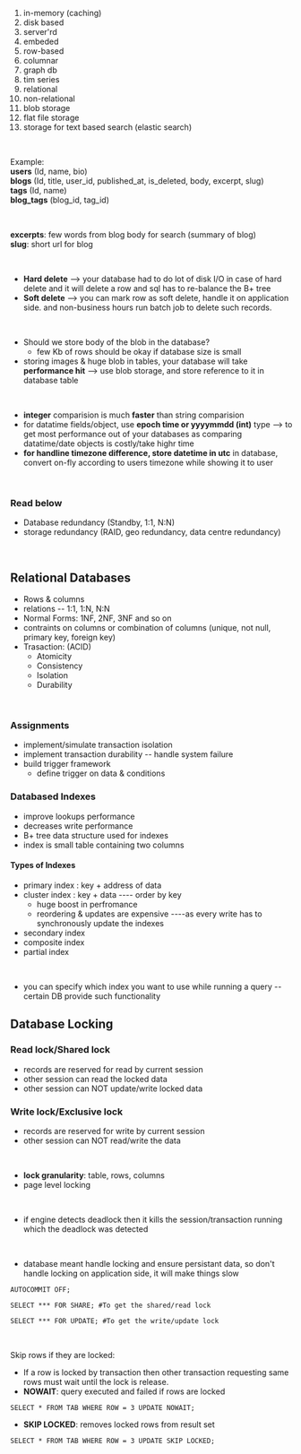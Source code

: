 1. in-memory (caching)
2. disk based
3. server'rd
4. embeded
5. row-based
6. columnar
7. graph db
8. tim series
9. relational
10. non-relational
11. blob storage
12. flat file storage
13. storage for text based search (elastic search)
    
</br>  

Example:  
**users**  (Id, name, bio)  
**blogs**  (Id, title, user_id, published_at, is_deleted, body, excerpt, slug)   
**tags**  (Id, name)  
**blog_tags**  (blog_id, tag_id)  

</br>  

**excerpts**: few words from blog body for search (summary of blog)  
**slug**: short url for blog  
  
</br>  

- **Hard delete** --> your database had to do lot of disk I/O in case of hard delete and it will delete a row and sql has to re-balance the B+ tree  
- **Soft delete** --> you can mark row as soft delete, handle it on application side. and non-business hours run batch job to delete such records.

</br>
  
- Should we store body of the blob in the database?  
    - few Kb of rows should be okay if database size is small  
- storing images & huge blob in tables, your database will take **performance hit**  --> use blob storage, and store reference to it in database table

</br>  

- **integer** comparision is much **faster** than string comparision
- for datatime fields/object, use **epoch time or yyyymmdd (int)** type --> to get most performance out of your databases as comparing datatime/date objects is costly/take highr time
- **for handline timezone difference, store datetime in utc** in database, convert on-fly according to users timezone while showing it to user

</br>

### Read below 
- Database redundancy (Standby, 1:1, N:N)
- storage redundancy (RAID, geo redundancy, data centre redundancy)

</br>

## Relational Databases
- Rows & columns
- relations -- 1:1, 1:N, N:N
- Normal Forms: 1NF, 2NF, 3NF and so on
- contraints on columns or combination of columns (unique, not null, primary key, foreign key)
- Trasaction: (ACID)
    - Atomicity
    - Consistency
    - Isolation
    - Durability

</br>

### Assignments
- implement/simulate transaction isolation
- implement transaction durability -- handle system failure
- build trigger framework
    - define trigger on data & conditions

### Databased Indexes
- improve lookups performance
- decreases write performance
- B+ tree data structure used for indexes
- index is small table containing two columns

#### Types of Indexes
- primary index : key + address of data
- cluster index : key + data ---- order by key
    - huge boost in perfromance
    - reordering & updates are expensive ----as every write has to synchronously update the indexes
- secondary index
- composite index
- partial index

</br>

- you can specify which index you want to use while running a query -- certain DB provide such functionality

## Database Locking

### Read lock/Shared lock
- records are reserved for read by current session
- other session can read the locked data
- other session can NOT update/write locked data

### Write lock/Exclusive lock
- records are reserved for write by current session
- other session can NOT read/write the data

</br>

- **lock granularity**: table, rows, columns
- page level locking

</br>

- if engine detects deadlock then it kills the session/transaction running which the deadlock was detected

</br>

- database meant handle locking and ensure persistant data, so don't handle locking on application side, it will make things slow

```
AUTOCOMMIT OFF;

SELECT *** FOR SHARE; #To get the shared/read lock

SELECT *** FOR UPDATE; #To get the write/update lock
```

</br>

Skip rows if they are locked:
- If a row is locked by transaction then other transaction requesting same rows must wait until the lock is release.
- **NOWAIT**: query executed and failed if rows are locked
```
SELECT * FROM TAB WHERE ROW = 3 UPDATE NOWAIT;
```

- **SKIP LOCKED**: removes locked rows from result set
```
SELECT * FROM TAB WHERE ROW = 3 UPDATE SKIP LOCKED;
```

## 
















